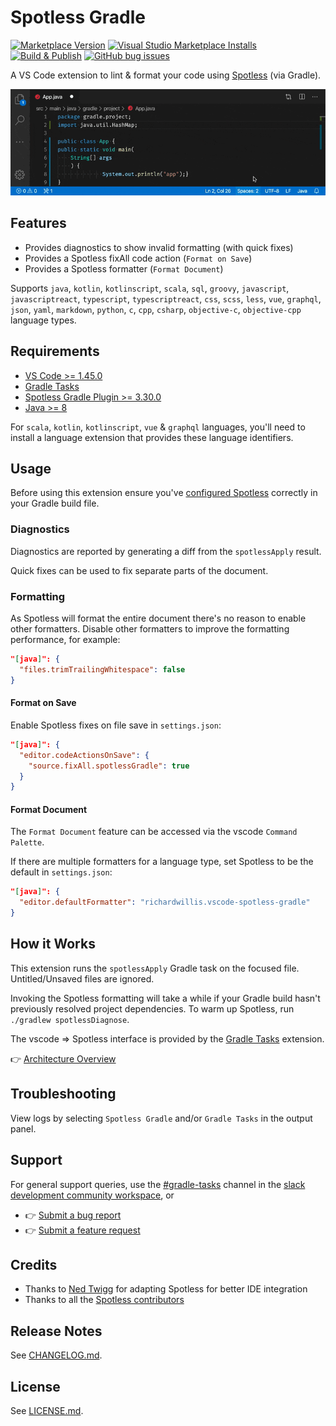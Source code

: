 # Spotless Gradle

[![Marketplace Version](https://vsmarketplacebadge.apphb.com/version-short/richardwillis.vscode-spotless-gradle.svg)](https://marketplace.visualstudio.com/items?itemName=richardwillis.vscode-spotless-gradle)
[![Visual Studio Marketplace Installs](https://img.shields.io/visual-studio-marketplace/i/richardwillis.vscode-spotless-gradle)](https://marketplace.visualstudio.com/items?itemName=richardwillis.vscode-spotless-gradle)
[![Build & Publish](https://github.com/badsyntax/vscode-spotless-gradle/workflows/Build%20&%20Publish/badge.svg)](https://github.com/badsyntax/vscode-spotless-gradle/actions?query=workflow%3A"Build+%26+Publish")
[![GitHub bug issues](https://img.shields.io/github/issues/badsyntax/vscode-spotless-gradle/bug?label=bug%20reports)](https://github.com/badsyntax/vscode-spotless-gradle/issues?q=is%3Aissue+is%3Aopen+label%3Abug)

A VS Code extension to lint & format your code using [Spotless](https://github.com/diffplug/spotless) (via Gradle).

![Spotless Gradle Screencast](images/spotless-gradle-screencast.gif)

## Features

- Provides diagnostics to show invalid formatting (with quick fixes)
- Provides a Spotless fixAll code action (`Format on Save`)
- Provides a Spotless formatter (`Format Document`)

Supports `java`, `kotlin`, `kotlinscript`, `scala`, `sql`, `groovy`, `javascript`, `javascriptreact`, `typescript`, `typescriptreact`, `css`, `scss`, `less`, `vue`, `graphql`, `json`, `yaml`, `markdown`, `python`, `c`, `cpp`, `csharp`, `objective-c`, `objective-cpp` language types.

## Requirements

- [VS Code >= 1.45.0](https://code.visualstudio.com/download)
- [Gradle Tasks](https://marketplace.visualstudio.com/items?itemName=richardwillis.vscode-gradle)
- [Spotless Gradle Plugin >= 3.30.0](https://github.com/diffplug/spotless/tree/master/plugin-gradle)
- [Java >= 8](https://adoptopenjdk.net/)

For `scala`, `kotlin`, `kotlinscript`, `vue` & `graphql` languages, you'll need to install a language extension that provides these language identifiers.

## Usage

Before using this extension ensure you've [configured Spotless](https://github.com/diffplug/spotless/tree/master/plugin-gradle) correctly in your Gradle build file.

### Diagnostics

Diagnostics are reported by generating a diff from the `spotlessApply` result.

Quick fixes can be used to fix separate parts of the document.

### Formatting

As Spotless will format the entire document there's no reason to enable other formatters. Disable other formatters to improve the formatting performance, for example:

```json
"[java]": {
  "files.trimTrailingWhitespace": false
}
```

#### Format on Save

Enable Spotless fixes on file save in `settings.json`:

```json
"[java]": {
  "editor.codeActionsOnSave": {
    "source.fixAll.spotlessGradle": true
  }
}
```

#### Format Document

The `Format Document` feature can be accessed via the vscode `Command Palette`.

If there are multiple formatters for a language type, set Spotless to be the default in `settings.json`:

```json
"[java]": {
  "editor.defaultFormatter": "richardwillis.vscode-spotless-gradle"
}
```

## How it Works

This extension runs the `spotlessApply` Gradle task on the focused file. Untitled/Unsaved files are ignored.

Invoking the Spotless formatting will take a while if your Gradle build hasn't previously resolved project dependencies. To warm up Spotless, run `./gradlew spotlessDiagnose`.

The vscode => Spotless interface is provided by the [Gradle Tasks](https://marketplace.visualstudio.com/items?itemName=richardwillis.vscode-gradle) extension.

👉 [Architecture Overview](./ARCHITECTURE.md)

## Troubleshooting

View logs by selecting `Spotless Gradle` and/or `Gradle Tasks` in the output panel.

## Support

For general support queries, use the [#gradle-tasks](https://vscode-dev-community.slack.com/archives/C011NUFTHLM) channel in the [slack development community workspace](https://aka.ms/vscode-dev-community), or

- 👉 [Submit a bug report](https://github.com/badsyntax/vscode-spotless-gradle/issues/new?assignees=badsyntax&labels=bug&template=bug_report.md&title=)
- 👉 [Submit a feature request](https://github.com/badsyntax/vscode-spotless-gradle/issues/new?assignees=badsyntax&labels=enhancement&template=feature_request.md&title=)

## Credits

- Thanks to [Ned Twigg](https://github.com/nedtwigg) for adapting Spotless for better IDE integration
- Thanks to all the [Spotless contributors](https://github.com/diffplug/spotless#acknowledgements)

## Release Notes

See [CHANGELOG.md](./CHANGELOG.md).

## License

See [LICENSE.md](./LICENSE.md).
